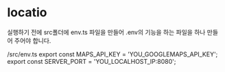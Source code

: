 # locatio

실행하기 전에 src폴더에 env.ts 파일을 만들어 .env의 기능을 하는 파일을 하나 만들어 주어야 합니다.

/src/env.ts
export const MAPS_API_KEY = 'YOU_GOOGLEMAPS_API_KEY';
export const SERVER_PORT = 'YOU_LOCALHOST_IP:8080';

